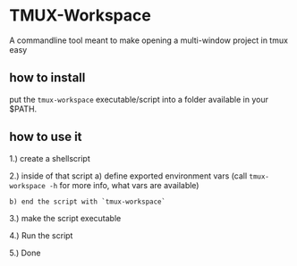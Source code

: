 # TMUX-Workspace
A commandline tool meant to make opening a multi-window project in tmux easy

## how to install
put the `tmux-workspace` executable/script into a folder available in your $PATH.

## how to use it
1.) create a shellscript

2.) inside of that script 
    a) define exported environment vars (call `tmux-workspace -h` for more info, what vars are available)

    b) end the script with `tmux-workspace`

3.) make the script executable

4.) Run the script

5.) Done


